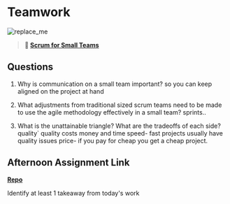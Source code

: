 # Teamwork

![replace_me](https://codeworks.blob.core.windows.net/public/assets/img/illustrations/placeholder.svg)

> **📖 [Scrum for Small Teams](https://codeworksacademy.com/fs-student-guide/resources/wk8-9/02-Scrum-For-Small-Teams)**

## Questions

1. Why is communication on a small team important?
so you can keep aligned on the project at hand

2. What adjustments from traditional sized scrum teams need to be made to use the agile methodology effectively in a small team?
sprints.. 

3. What is the unattainable triangle? What are the tradeoffs of each side?
quality` quality costs money and time
speed- fast projects usually have quality issues
price- if you pay for cheap you get a cheap project. 

## Afternoon Assignment Link

**[Repo](https://github.com/deriklee451/<ASSIGNMENT_REPO>)**

Identify at least 1 takeaway from today's work
